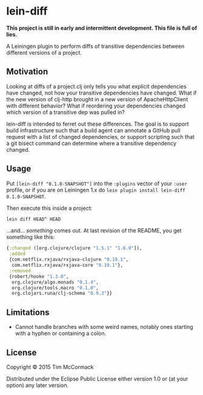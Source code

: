 # lein-diff

**This project is still in early and intermittent development. This
file is full of lies.**

A Leiningen plugin to perform diffs of transitive dependencies between
different versions of a project.

## Motivation

Looking at diffs of a project.clj only tells you what explicit
dependencies have changed, not how your transitive dependencies have
changed. What if the new version of clj-http brought in a new version
of ApacheHttpClient with different behavior? What if reordering your
dependencies changed which version of a transitive dep was pulled in?

lein-diff is intended to ferret out these differences. The goal is to
support build infrastructure such that a build agent can annotate a
GitHub pull request with a list of changed dependencies, or support
scripting such that a git bisect command can determine where a
transitive dependency changed.

## Usage

Put `[lein-diff "0.1.0-SNAPSHOT"]` into the `:plugins` vector of your
`:user` profile, or if you are on Leiningen 1.x do `lein plugin install
lein-diff 0.1.0-SNAPSHOT`.

Then execute this inside a project:

```bash
lein diff HEAD^ HEAD
```

...and... *something* comes out. At last revision of the README, you
get something like this:

```clojure
{:changed ([org.clojure/clojure "1.5.1" "1.6.0"]),
 :added
 {com.netflix.rxjava/rxjava-clojure "0.19.1",
  com.netflix.rxjava/rxjava-core "0.19.1"},
 :removed
 {robert/hooke "1.3.0",
  org.clojure/algo.monads "0.1.4",
  org.clojure/tools.macro "0.1.0",
  org.clojars.runa/clj-schema "0.9.3"}}
```

## Limitations

- Cannot handle branches with some weird names, notably ones starting
  with a hyphen or containing a colon.

## License

Copyright © 2015 Tim McCormack

Distributed under the Eclipse Public License either version 1.0 or (at
your option) any later version.
